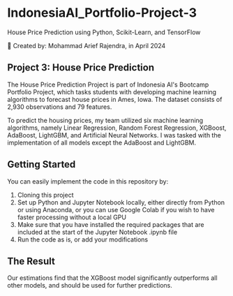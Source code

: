 # IndonesiaAI_Portfolio-Project-3
 House Price Prediction using Python, Scikit-Learn, and TensorFlow

📁 Created by: Mohammad Arief Rajendra, in April 2024

## Project 3: House Price Prediction

The House Price Prediction Project is part of Indonesia AI's Bootcamp Portfolio Project, which tasks students with developing machine learning algorithms to forecast house prices in Ames, Iowa. The dataset consists of 2,930 observations and 79 features.

To predict the housing prices, my team utilized six machine learning algorithms, namely Linear Regression, Random Forest Regression, XGBoost, AdaBoost, LightGBM, and Artificial Neural Networks. I was tasked with the implementation of all models except the AdaBoost and LightGBM. 

## Getting Started

You can easily implement the code in this repository by:

1. Cloning this project
2. Set up Python and Jupyter Notebook locally, either directly from Python or using Anaconda, or you can use Google Colab if you wish to have faster processing without a local GPU
3. Make sure that you have installed the required packages that are included at the start of the Jupyter Notebook .ipynb file
4. Run the code as is, or add your modifications

## The Result

Our estimations find that the XGBoost model significantly outperforms all other models, and should be used for further predictions.